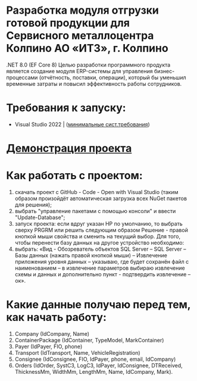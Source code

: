 # Разработка модуля отгрузки готовой продукции для Сервисного металлоцентра Колпино АО «ИТЗ», г. Колпино
.NET 8.0 (EF Core 8)
Целью разработки программного продукта является создание модуля ERP-системы для управления бизнес-процессами (отчётность, поставки, операции), который бы уменьшил временные затраты и повысил эффективность работы сотрудников.
# Требования к запуску:
- Visual Studio 2022 | ([минимальные сист.требования](https://docs.microsoft.com/en-us/visualstudio/releases/2022/system-requirements))

# [Демонстрация проекта](https://drive.google.com/file/d/1DGDjIIxYQctAgJ-peIVK1WqcfQCvNRMy/view?usp=drive_link)

# Как работать с проектом:
1.	скачать проект с GitHub - Code - Open with Visual Studio (таким образом произойдёт автоматическая загрузка всех NuGet пакетов для решения);
2.	выбрать "управление пакетами с помощью консоли" и ввести "Update-Database";
3.	запуск проекта: если вдруг указан HP по умолчанию, то выбрать сверху PRGRM или решить следующим образом Решение - правой кнопкой мыши свойства и сменить на текущий выбор.
Для того, чтобы перенести базу данных на другое устройство необходимо:
1.	выбрать: «Вид - Обозреватель объектов SQL Server – SQL Server – Базы данных (нажать правой кнопкой мыши) – Извлечение приложения уровня данных – указываю, где будет сохранён файл с наименованием – в извлечение параметров выбираю извлечение схемы и данных и дополнительно пункт - подтвердить извлечение – ок».

# Какие данные получаю перед тем, как начать работу:
1.	Company (IdCompany, Name)
2.	ContainerPackage (IdContainer, TypeModel, MarkContainer)
3.	Payer (IdPayer, FIO, phone)
4.	Transport (IdTransport, Name, VehicleRegistration)
5.	Consignee (IdConsignee, FIO, IdPayer, phone, email, IdCompany)
6.	Orders (IdOrder, SystC3, LogC3, IdPayer, IdConsignee, DTReceived, ThicknessMm, WidthMm, LengthMm, Name, IdCompany, Mark).

